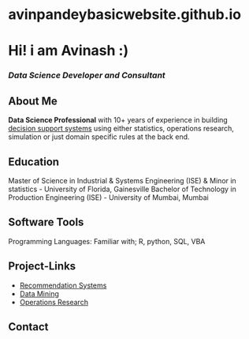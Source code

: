 # avinpandeybasicwebsite.github.io

# Hi! i am Avinash :)
### *Data Science Developer and Consultant*


## About Me
**Data Science Professional** with 10+ years of experience in building [decision support systems](https://en.wikipedia.org/wiki/Decision_support_system) using either statistics, operations research, simulation or just domain specific rules at the back end.

## Education
Master of Science in Industrial & Systems Engineering (ISE) & Minor in statistics - University of Florida, Gainesville
Bachelor of Technology in Production Engineering (ISE) - University of Mumbai, Mumbai

## Software Tools
Programming Languages: Familiar with; R, python, SQL, VBA

## Project-Links
- [Recommendation Systems](https://en.wikipedia.org/wiki/Recommender_system)
- [Data Mining](https://en.wikipedia.org/wiki/Data_mining)
- [Operations Research](https://en.wikipedia.org/wiki/Operations_research)

## Contact 
